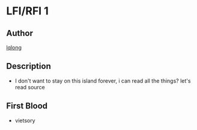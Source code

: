 # LFI/RFI 1

## Author

[lqlong](http://)

## Description

- I don't want to stay on this island forever, i can read all the things? let's read source

## First Blood

- vietsory
